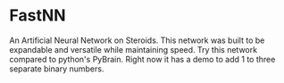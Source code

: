 # FastNN
An Artificial Neural Network on Steroids. This network was built to be expandable and versatile while maintaining speed. Try this network compared to python's PyBrain. Right now it has a demo to add 1 to three separate binary numbers.
